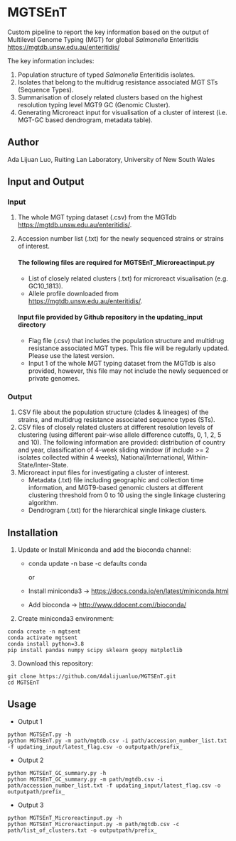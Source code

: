 # MGTSEnT
Custom pipeline to report the key information based on the output of Multilevel Genome Typing (MGT)  for global _Salmonella_ Enteritidis https://mgtdb.unsw.edu.au/enteritidis/

The key information includes:
1. Population structure of typed _Salmonella_ Enteritidis isolates.
2. Isolates that belong to the multidrug resistance associated MGT STs (Sequence Types). 
3. Summarisation of closely related clusters based on the highest resolution typing level MGT9 GC (Genomic Cluster).
4. Generating Microreact input for visualisation of a cluster of interest (i.e. MGT-GC based dendrogram, metadata table). 

## Author
Ada Lijuan Luo, Ruiting Lan Laboratory, University of New South Wales
## Input and Output
### Input 
1. The whole MGT typing dataset (.csv) from the MGTdb https://mgtdb.unsw.edu.au/enteritidis/. 
2. Accession number list (.txt) for the newly sequenced strains or strains of interest.

   #### The following files are required for MGTSEnT_Microreactinput.py

   * List of closely related clusters (.txt) for microreact visualisation (e.g. GC10_1813). 
   * Allele profile downloaded from https://mgtdb.unsw.edu.au/enteritidis/.
   
   #### Input file provided by Github repository in the updating_input directory
   * Flag file (.csv) that includes the population structure and multidrug resistance associated MGT types. This file will be regularly updated. Please use the latest version. 
   * Input 1 of the whole MGT typing dataset from the MGTdb is also provided, however, this file may not include the newly sequenced or private genomes. 
   
### Output
1. CSV file about the population structure (clades & lineages) of the strains, and multidrug resistance associated sequence types (STs). 
2. CSV files of closely related clusters at different resolution levels of clustering (using different pair-wise allele difference cutoffs, 0, 1, 2, 5 and 10). The following information are provided: distribution of country and year, classification of 4-week sliding window (if include >= 2 isolates collected within 4 weeks), National/International, Within-State/Inter-State. 
3. Microreact input files for investigating a cluster of interest. 
    * Metadata (.txt) file including geographic and collection time information, and MGT9-based genomic clusters at different clustering threshold from 0 to 10 using the single linkage clustering algorithm. 
    * Dendrogram (.txt) for the hierarchical single linkage clusters. 

## Installation
1. Update or Install Miniconda and add the bioconda channel:
   - conda update -n base -c defaults conda
   
     or 
   
   - Install miniconda3  -> https://docs.conda.io/en/latest/miniconda.html
   - Add bioconda -> http://www.ddocent.com//bioconda/
2. Create miniconda3 environment:
````
conda create -n mgtsent 
conda activate mgtsent
conda install python=3.8
pip install pandas numpy scipy sklearn geopy matplotlib
````
3. Download this repository:
````
git clone https://github.com/Adalijuanluo/MGTSEnT.git
cd MGTSEnT
````
## Usage
* Output 1
````
python MGTSEnT.py -h
python MGTSEnT.py -m path/mgtdb.csv -i path/accession_number_list.txt -f updating_input/latest_flag.csv -o outputpath/prefix_
````
* Output 2
````
python MGTSEnT_GC_summary.py -h
python MGTSEnT_GC_summary.py -m path/mgtdb.csv -i path/accession_number_list.txt -f updating_input/latest_flag.csv -o outputpath/prefix_
````
* Output 3
````
python MGTSEnT_Microreactinput.py -h
python MGTSEnT_Microreactinput.py -m path/mgtdb.csv -c path/list_of_clusters.txt -o outputpath/prefix_
````


